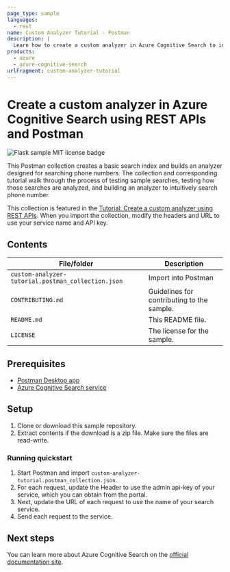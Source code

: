 ```yaml
---
page_type: sample
languages:
  - rest
name: Custom Analyzer Tutorial - Postman
description: |
  Learn how to create a custom analyzer in Azure Cognitive Search to intuitively search across phone numbers or other content.
products:
  - azure
  - azure-cognitive-search
urlFragment: custom-analyzer-tutorial
---
```


# Create a custom analyzer in Azure Cognitive Search using REST APIs and Postman

![Flask sample MIT license badge](https://img.shields.io/badge/license-MIT-green.svg)

This Postman collection creates a basic search index and builds an analyzer designed for searching phone numbers. The collection and corresponding tutorial walk through the process of testing sample searches, testing how those searches are analyzed, and building an analyzer to intuitively search phone number.

This collection is featured in the [Tutorial: Create a custom analyzer using REST APIs](https://docs.microsoft.com/en-us/azure/search/tutorial-create-custom-analyzer). When you import the collection, modify the headers and URL to use your service name and API key.

## Contents

| File/folder | Description |
|-------------|-------------|
| `custom-analyzer-tutorial.postman_collection.json`       | Import into Postman |
| `CONTRIBUTING.md` | Guidelines for contributing to the sample. |
| `README.md` | This README file. |
| `LICENSE`   | The license for the sample. |

## Prerequisites

- [Postman Desktop app](https://www.getpostman.com/)
- [Azure Cognitive Search service](https://docs.microsoft.com/azure/search/search-create-service-portal)

## Setup

1. Clone or download this sample repository.
1. Extract contents if the download is a zip file. Make sure the files are read-write.

### Running quickstart

1. Start Postman and import `custom-analyzer-tutorial.postman_collection.json`.
1. For each request, update the Header to use the admin api-key of your service, which you can obtain from the portal.
1. Next, update the URL of each request to use the name of your search service.
1. Send each request to the service.

## Next steps

You can learn more about Azure Cognitive Search on the [official documentation site](https://docs.microsoft.com/azure/search).